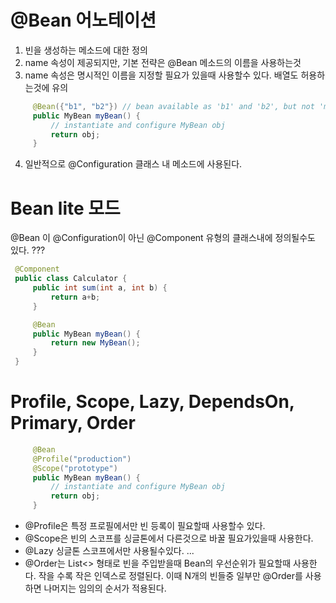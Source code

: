 # @Bean 어노테이션
1. 빈을 생성하는 메소드에 대한 정의
1. name 속성이 제공되지만, 기본 전략은 @Bean 메소드의 이름을 사용하는것 
1. name 속성은 명시적인 이름을 지정할 필요가 있을때 사용할수 있다. 배열도 허용하는것에 유의
```java
     @Bean({"b1", "b2"}) // bean available as 'b1' and 'b2', but not 'myBean'
     public MyBean myBean() {
         // instantiate and configure MyBean obj
         return obj;
     }
```
4. 일반적으로 @Configuration 클래스 내 메소드에 사용된다. 


# Bean lite 모드
@Bean 이 @Configuration이 아닌 @Component 유형의 클래스내에 정의될수도 있다.
???

```java
 @Component
 public class Calculator {
     public int sum(int a, int b) {
         return a+b;
     }

     @Bean
     public MyBean myBean() {
         return new MyBean();
     }
 }
```

# Profile, Scope, Lazy, DependsOn, Primary, Order
```java
     @Bean
     @Profile("production")
     @Scope("prototype")
     public MyBean myBean() {
         // instantiate and configure MyBean obj
         return obj;
     }
```

* @Profile은 특정 프로필에서만 빈 등록이 필요할때 사용할수 있다.
* @Scope은 빈의 스코프를 싱글톤에서 다른것으로 바꿀 필요가있을때 사용한다.
* @Lazy 싱글톤 스코프에서만 사용될수있다. ...
* @Order는 List<> 형태로 빈을 주입받을때 Bean의 우선순위가 필요할때 사용한다. 작을 수록 작은 인덱스로 정렬된다. 이때 N개의 빈들중 일부만 @Order를 사용하면 나머지는 임의의 순서가 적용된다.

